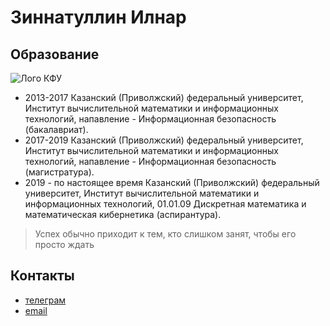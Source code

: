 # Зиннатуллин Илнар

## Образование
![Лого КФУ](http://kpfu.ru/docs/F96603639969/img700259594.jpg)

* 2013-2017 Казанский (Приволжский) федеральный университет, Институт вычислительной математики и информационных технологий, напавление - Информационная безопасность (бакалавриат).
* 2017-2019 Казанский (Приволжский) федеральный университет, Институт вычислительной математики и информационных технологий, напавление - Информационная безопасность (магистратура).
* 2019 - по настоящее время  Казанский (Приволжский) федеральный университет, Институт вычислительной математики и информационных технологий, 01.01.09 Дискретная математика и математическая кибернетика (аспирантура).

> Успех обычно приходит к тем, кто слишком занят, чтобы его просто ждать

## Контакты 
* [телеграм](https://t.me/qblackdoom)
* [email](galaxys4a@gmail.com)